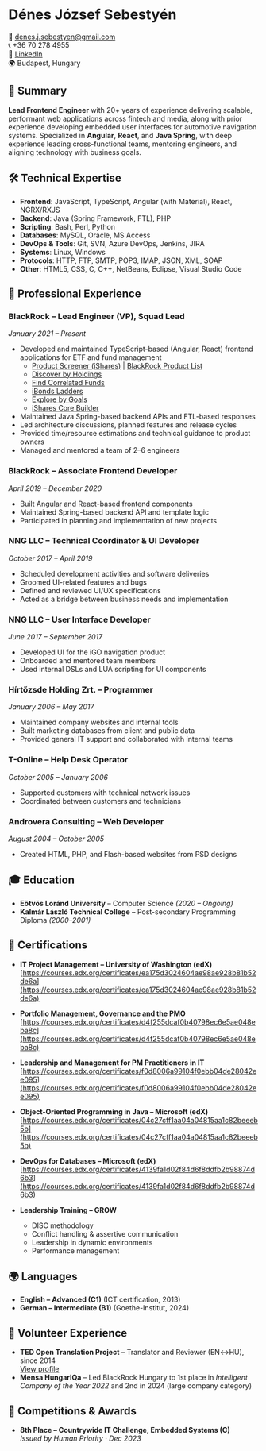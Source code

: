 # Dénes József Sebestyén

📧 denes.j.sebestyen@gmail.com  
📞 +36 70 278 4955  
🔗 [LinkedIn](https://www.linkedin.com/in/denessebestyen)  
🌍 Budapest, Hungary

## 🧠 Summary

**Lead Frontend Engineer** with 20+ years of experience delivering scalable, performant web applications across fintech and media, along with prior experience developing embedded user interfaces for automotive navigation systems. Specialized in **Angular**, **React**, and **Java Spring**, with deep experience leading cross-functional teams, mentoring engineers, and aligning technology with business goals.

## 🛠️ Technical Expertise

- **Frontend**: JavaScript, TypeScript, Angular (with Material), React, NGRX/RXJS
- **Backend**: Java (Spring Framework, FTL), PHP
- **Scripting**: Bash, Perl, Python
- **Databases**: MySQL, Oracle, MS Access
- **DevOps & Tools**: Git, SVN, Azure DevOps, Jenkins, JIRA
- **Systems**: Linux, Windows
- **Protocols**: HTTP, FTP, SMTP, POP3, IMAP, JSON, XML, SOAP
- **Other**: HTML5, CSS, C, C++, NetBeans, Eclipse, Visual Studio Code

## 💼 Professional Experience

### **BlackRock – Lead Engineer (VP), Squad Lead**  
*January 2021 – Present*
- Developed and maintained TypeScript-based (Angular, React) frontend applications for ETF and fund management
  - [Product Screener (iShares)](https://www.ishares.com/us/products/etf-investments) | [BlackRock Product List](https://www.blackrock.com/uk/products/product-list)
  - [Discover by Holdings](https://www.ishares.com/us/products/investment-ideas)
  - [Find Correlated Funds](https://www.blackrock.com/authplatform/user/signin)
  - [iBonds Ladders](https://www.ishares.com/us/resources/tools/ibonds)
  - [Explore by Goals](https://www.ishares.com/us/products/investment-goals#/categories)
  - [iShares Core Builder](https://www.ishares.com/us/resources/tools/core-builder#/)
- Maintained Java Spring-based backend APIs and FTL-based responses
- Led architecture discussions, planned features and release cycles
- Provided time/resource estimations and technical guidance to product owners
- Managed and mentored a team of 2–6 engineers

### **BlackRock – Associate Frontend Developer**  
*April 2019 – December 2020*
- Built Angular and React-based frontend components
- Maintained Spring-based backend API and template logic
- Participated in planning and implementation of new projects

### **NNG LLC – Technical Coordinator & UI Developer**  
*October 2017 – April 2019*
- Scheduled development activities and software deliveries
- Groomed UI-related features and bugs
- Defined and reviewed UI/UX specifications
- Acted as a bridge between business needs and implementation

### **NNG LLC – User Interface Developer**  
*June 2017 – September 2017*
- Developed UI for the iGO navigation product
- Onboarded and mentored team members
- Used internal DSLs and LUA scripting for UI components

### **Hírtőzsde Holding Zrt. – Programmer**  
*January 2006 – May 2017*
- Maintained company websites and internal tools
- Built marketing databases from client and public data
- Provided general IT support and collaborated with internal teams

### **T-Online – Help Desk Operator**  
*October 2005 – January 2006*
- Supported customers with technical network issues
- Coordinated between customers and technicians

### **Androvera Consulting – Web Developer**  
*August 2004 – October 2005*
- Created HTML, PHP, and Flash-based websites from PSD designs

## 🎓 Education

- **Eötvös Loránd University** – Computer Science *(2020 – Ongoing)*  
- **Kalmár László Technical College** – Post-secondary Programming Diploma *(2000–2001)*

## 📜 Certifications

- **IT Project Management – University of Washington (edX)**  
  [https://courses.edx.org/certificates/ea175d3024604ae98ae928b81b52de6a](https://courses.edx.org/certificates/ea175d3024604ae98ae928b81b52de6a)

- **Portfolio Management, Governance and the PMO**  
  [https://courses.edx.org/certificates/d4f255dcaf0b40798ec6e5ae048eba8c](https://courses.edx.org/certificates/d4f255dcaf0b40798ec6e5ae048eba8c)

- **Leadership and Management for PM Practitioners in IT**  
  [https://courses.edx.org/certificates/f0d8006a99104f0ebb04de28042ee095](https://courses.edx.org/certificates/f0d8006a99104f0ebb04de28042ee095)

- **Object-Oriented Programming in Java – Microsoft (edX)**  
  [https://courses.edx.org/certificates/04c27cff1aa04a04815aa1c82beeeb5b](https://courses.edx.org/certificates/04c27cff1aa04a04815aa1c82beeeb5b)

- **DevOps for Databases – Microsoft (edX)**  
  [https://courses.edx.org/certificates/4139fa1d02f84d6f8ddfb2b98874d6b3](https://courses.edx.org/certificates/4139fa1d02f84d6f8ddfb2b98874d6b3)

- **Leadership Training – GROW**  
  - DISC methodology  
  - Conflict handling & assertive communication  
  - Leadership in dynamic environments  
  - Performance management

## 🌍 Languages

- **English – Advanced (C1)** (ICT certification, 2013)
- **German – Intermediate (B1)** (Goethe-Institut, 2024)

## 🙌 Volunteer Experience

- **TED Open Translation Project** – Translator and Reviewer (EN↔HU), since 2014  
  [View profile](https://www.ted.com/profiles/2812503)
- **Mensa HungarIQa** – Led BlackRock Hungary to 1st place in *Intelligent Company of the Year 2022* and 2nd in 2024 (large company category)

## 🏅 Competitions & Awards

- **8th Place – Countrywide IT Challenge, Embedded Systems (C)**  
  *Issued by Human Priority · Dec 2023*
